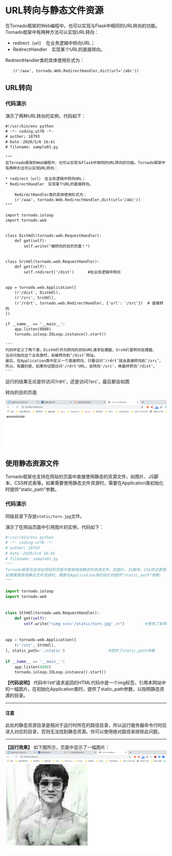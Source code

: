 # URL转向与静态文件资源

在Tornado框架的Web编程中，也可以实现与Flask中相同的URL转向的功能。Tornado框架中有两种方法可以实现URL转向：

- redirect（url）　在业务逻辑中转向URL；
- RedirectHandler　实现某个URL的直接转向。

RedirectHandler类的具体使用形式为：

```
　　(r'/aaa', tornado.Web.RedirectHandler,dict(url='/abc'))
```

## URL转向

### 代码演示

演示了两种URL转向的实例，代码如下：

```
#!/usr/bin/env python
# -*- coding:utf8 -*-
# auther; 18793
# Date：2020/5/6 16:41
# filename: sample01.py

"""
在Tornado框架的Web编程中，也可以实现与Flask中相同的URL转向的功能。Tornado框架中有两种方法可以实现URL转向：

* redirect（url）　在业务逻辑中转向URL；
* RedirectHandler　实现某个URL的直接转向。

    RedirectHandler类的具体使用形式为：
    (r'/aaa', tornado.Web.RedirectHandler,dict(url='/abc'))
"""

import tornado.ioloop
import tornado.web


class DistHdl(tornado.web.RequestHandler):
    def get(self):
        self.write("被转向的目的页面！")


class SrcHdl(tornado.web.RequestHandler):
    def get(self):
        self.redirect('/dist')      #在业务逻辑中转向


app = tornado.web.Application([
    (r'/dist', DistHdl),
    (r'/src', SrcHdl),
    (r'/rdrt', tornado.web.RedirectHandler, {'url': '/src'})  # 直接转向
])

if __name__ == '__main__':
    app.listen(8888)
    tornado.ioloop.IOLoop.instance().start()

'''
代码中定义了两个类，DistHdl作为转向的目标URL请求处理器，SrcHdl是转向处理器，
当访问指向这个业务类时，会被转向到‘/dist’网址。
最后，在Application类中定义一个直接转向，只要访问‘/rdrt’就会直接转向到‘/src’。
所以，有趣的是，如果你试图访问'/rdrt'URL，会转向'/src'，再最终转向'/dist'。
'''
```

 运行的结果无论是你访问‘/rdrt’，还是访问‘/src’，最后都会如图

转向的目的页面

![](../../../_static/tornado-dingxiang01.png)



## 使用静态资源文件

Tornado框架也支持在网站的页面中直接使用静态的资源文件，如图片、JS脚本、CSS样式表等。如果需要使用静态文件资源时，需要在Application类初始化时提供“static_path”参数。



### 代码演示

同级目录下存放`static/torn.jpg`文件。

演示了在网站页面中引用图片的实例，代码如下：

```python
#!/usr/bin/env python
# -*- coding:utf8 -*-
# auther; 18793
# Date：2020/5/6 16:45
# filename: sample01.py
"""
Tornado框架也支持在网站的页面中直接使用静态的资源文件，如图片、JS脚本、CSS样式表等。
如果需要使用静态文件资源时，需要在Application类初始化时提供“static_path”参数。
"""

import tornado.ioloop
import tornado.web


class SttHdl(tornado.web.RequestHandler):
    def get(self):
        self.write("<img src='/static/torn.jpg' />")         #使用了本网站图片


app = tornado.web.Application([
    (r'/stt', SttHdl),
], static_path='./static')                   #提供了static_path参数

if __name__ == '__main__':
    app.listen(8888)
    tornado.ioloop.IOLoop.instance().start()
```

**【代码说明】** 代码中‘/stt’请求返回的HTML代码中是一个img标签，引用本网站中的一幅图片。在初始化Application类时，提供了static_path参数，以指明静态资源的目录。

---

#### 注意

此处的静态资源目录是相对于运行时所在的路径目录，所以运行服务器命令行时应进入对应的目录，否则无法找到静态资源。你可以使用绝对路径来排除此问题。

---



**【运行效果】** 如下图所示，页面中显示了一幅图片：
![](../../../_static/tornado-photo01.png)